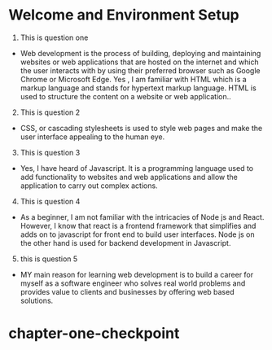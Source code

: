 # Welcome and Environment Setup

1. This is question one

- Web development is the process of building, deploying and maintaining websites or web applications that are hosted on the internet and which the user interacts with by using their preferred browser such as Google Chrome or Microsoft Edge.
  Yes , I am familiar with HTML which is a markup language and stands for hypertext markup language. HTML is used to structure the content on a website or web application..

2. This is question 2

- CSS, or cascading stylesheets is used to style web pages and make the user interface appealing to the human eye.

3. This is question 3

- Yes, I have heard of Javascript. It is a programming language used to add functionality to websites and web applications and allow the application to carry out complex actions.

4. This is question 4

- As a beginner, I am not familiar with the intricacies of Node js and React. However, I know that react is a frontend framework that simplifies and adds on to javascript for front end to build user interfaces.
  Node js on the other hand is used for backend development in Javascript.

5. this is question 5

- MY main reason for learning web development is to build a career for myself as a software engineer who solves real world problems and provides value to clients and businesses by offering web based solutions.

# chapter-one-checkpoint
